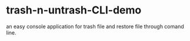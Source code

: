 # trash-n-untrash-CLI-demo
an easy console application for trash file and restore file through comand line.
